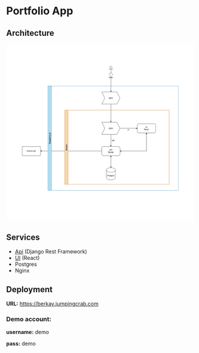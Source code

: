 # Portfolio App
## Architecture
![](resources/portfolio.drawio.png)

## Services
- [Api](https://github.com/berkayersengun/portfolio-api) (Django Rest Framework)
- [UI](https://github.com/berkayersengun/portfolio-ui) (React)
- Postgres
- Nginx

## Deployment
**URL:** https://berkay.jumpingcrab.com

### Demo account:
**username:** demo

**pass:** demo